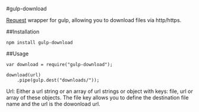 #gulp-download

[Request](https://github.com/mikeal/request) wrapper for gulp, allowing you to download files via http/https.

##Installation

	npm install gulp-download
	
##Usage

	var download = require("gulp-download");
	
	download(url)
		.pipe(gulp.dest("downloads/"));
		
Url: Either a url string or an array of url strings or object with keys: file, url or array of these objects. The file key allows you to define the destination file name and the url is the dowonload url.

